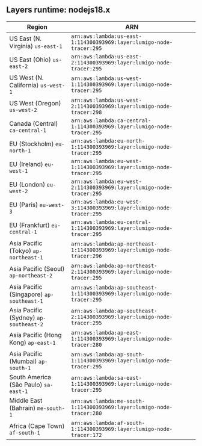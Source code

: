 Layers runtime: nodejs18.x
----
| Region | ARN |
| --- | --- |
|US East (N. Virginia)  `us-east-1`|`arn:aws:lambda:us-east-1:114300393969:layer:lumigo-node-tracer:295`|
|US East (Ohio)  `us-east-2`|`arn:aws:lambda:us-east-2:114300393969:layer:lumigo-node-tracer:295`|
|US West (N. California)  `us-west-1`|`arn:aws:lambda:us-west-1:114300393969:layer:lumigo-node-tracer:295`|
|US West (Oregon)  `us-west-2`|`arn:aws:lambda:us-west-2:114300393969:layer:lumigo-node-tracer:298`|
|Canada (Central)  `ca-central-1`|`arn:aws:lambda:ca-central-1:114300393969:layer:lumigo-node-tracer:295`|
|EU (Stockholm)  `eu-north-1`|`arn:aws:lambda:eu-north-1:114300393969:layer:lumigo-node-tracer:295`|
|EU (Ireland)  `eu-west-1`|`arn:aws:lambda:eu-west-1:114300393969:layer:lumigo-node-tracer:295`|
|EU (London)  `eu-west-2`|`arn:aws:lambda:eu-west-2:114300393969:layer:lumigo-node-tracer:295`|
|EU (Paris)  `eu-west-3`|`arn:aws:lambda:eu-west-3:114300393969:layer:lumigo-node-tracer:295`|
|EU (Frankfurt)  `eu-central-1`|`arn:aws:lambda:eu-central-1:114300393969:layer:lumigo-node-tracer:295`|
|Asia Pacific (Tokyo)  `ap-northeast-1`|`arn:aws:lambda:ap-northeast-1:114300393969:layer:lumigo-node-tracer:296`|
|Asia Pacific (Seoul)  `ap-northeast-2`|`arn:aws:lambda:ap-northeast-2:114300393969:layer:lumigo-node-tracer:295`|
|Asia Pacific (Singapore)  `ap-southeast-1`|`arn:aws:lambda:ap-southeast-1:114300393969:layer:lumigo-node-tracer:295`|
|Asia Pacific (Sydney)  `ap-southeast-2`|`arn:aws:lambda:ap-southeast-2:114300393969:layer:lumigo-node-tracer:295`|
|Asia Pacific (Hong Kong)  `ap-east-1`|`arn:aws:lambda:ap-east-1:114300393969:layer:lumigo-node-tracer:280`|
|Asia Pacific (Mumbai)  `ap-south-1`|`arn:aws:lambda:ap-south-1:114300393969:layer:lumigo-node-tracer:295`|
|South America (São Paulo)  `sa-east-1`|`arn:aws:lambda:sa-east-1:114300393969:layer:lumigo-node-tracer:295`|
|Middle East (Bahrain)  `me-south-1`|`arn:aws:lambda:me-south-1:114300393969:layer:lumigo-node-tracer:280`|
|Africa (Cape Town)  `af-south-1`|`arn:aws:lambda:af-south-1:114300393969:layer:lumigo-node-tracer:172`|
